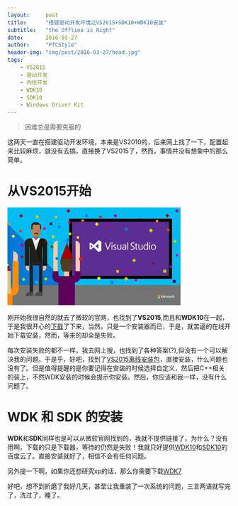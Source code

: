 ```yaml
---
layout:		post
title:		"搭建驱动开发环境之VS2015+SDK10+WDK10安装"
subtitle:	"the Offline is Right"
date:		2016-03-27
author:		"PfCStyle"
header-img:	"img/post/2016-03-27/head.jpg"
tags:
    - VS2015
    - 驱动开发
    - 内核开发
    - WDK10
    - SDK10
    - Windows Driver Kit
---
```


> 困难总是需要克服的

这两天一直在搭建驱动开发环境，本来是VS2010的，后来网上找了一下，配置起来比较麻烦，就没有去搞，直接换了VS2015了，然而，事情并没有想象中的那么简单。

# 从VS2015开始

![](/img/post/2016-03-27/vs2015.jpg)

刚开始我很自然的就去了微软的官网，也找到了**VS2015**,而且和**WDK10**在一起，于是我很开心的[下载](https://msdn.microsoft.com/en-us/windows/hardware/hh852365)了下来，当然，只是一个安装器而已，于是，就苦逼的在线开始下载安装，然而，等来的却全是失败。

每次安装失败的都不一样，我去网上搜，也找到了各种答案(?),但没有一个可以解决我的问题。于是乎，好吧，找到了[VS2015离线安装包](http://pan.baidu.com/s/1kUHXCEj)，直接安装，什么问题也没有了。但是值得提醒的是你要记得在安装的时候选择自定义，然后把C++相关的装上，不然WDK安装的时候会提示你安装。然后，你应该和我一样，没有什么问题了。

# WDK 和 SDK 的安装

**WDK**和**SDK**同样也是可以从微软官网找到的，我就不提供链接了，为什么？没有用啊，下载的只是下载器，等待的仍然是失败！我就只好提供[WDK10](http://pan.baidu.com/s/1geEHZDT)和[SDK10](http://pan.baidu.com/s/1jIztc6U)的百度云了。直接安装就好了，相信不会有任何问题。

另外提一下啊，如果你还想研究xp的话，那么你需要下载[WDK7](https://www.microsoft.com/en-us/download/details.aspx?id=11800)

好吧，想不到折磨了我好几天，甚至让我重装了一次系统的问题，三言两语就写完了，洗过了，睡了。